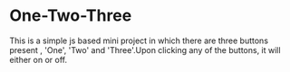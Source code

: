 # One-Two-Three
This is a simple js based mini project in which there are three buttons present , 'One', 'Two' and 'Three'.Upon clicking any of the buttons, it will either on or off.